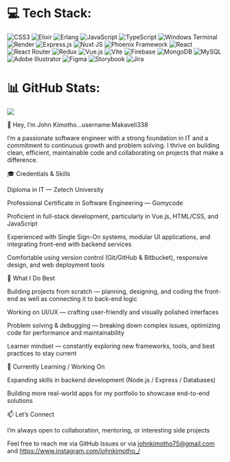 

# 💻 Tech Stack:
![CSS3](https://img.shields.io/badge/css3-%231572B6.svg?style=flat-square&logo=css3&logoColor=white) ![Elixir](https://img.shields.io/badge/elixir-%234B275F.svg?style=flat-square&logo=elixir&logoColor=white) ![Erlang](https://img.shields.io/badge/Erlang-white.svg?style=flat-square&logo=erlang&logoColor=a90533) ![JavaScript](https://img.shields.io/badge/javascript-%23323330.svg?style=flat-square&logo=javascript&logoColor=%23F7DF1E) ![TypeScript](https://img.shields.io/badge/typescript-%23007ACC.svg?style=flat-square&logo=typescript&logoColor=white) ![Windows Terminal](https://img.shields.io/badge/Windows%20Terminal-%234D4D4D.svg?style=flat-square&logo=windows-terminal&logoColor=white) ![Render](https://img.shields.io/badge/Render-%46E3B7.svg?style=flat-square&logo=render&logoColor=white) ![Express.js](https://img.shields.io/badge/express.js-%23404d59.svg?style=flat-square&logo=express&logoColor=%2361DAFB) ![Nuxt JS](https://img.shields.io/badge/Nuxt-002E3B?style=flat-square&logo=nuxt.js&logoColor=#00DC82) ![Phoenix Framework](https://img.shields.io/badge/phoenixframework-%23FD4F00.svg?style=flat-square&logo=phoenixframework&logoColor=black) ![React](https://img.shields.io/badge/react-%2320232a.svg?style=flat-square&logo=react&logoColor=%2361DAFB) ![React Router](https://img.shields.io/badge/React_Router-CA4245?style=flat-square&logo=react-router&logoColor=white) ![Redux](https://img.shields.io/badge/redux-%23593d88.svg?style=flat-square&logo=redux&logoColor=white) ![Vue.js](https://img.shields.io/badge/vue.js-%2335495e.svg?style=flat-square&logo=vuedotjs&logoColor=%234FC08D) ![Vite](https://img.shields.io/badge/vite-%23646CFF.svg?style=flat-square&logo=vite&logoColor=white) ![Firebase](https://img.shields.io/badge/firebase-a08021?style=flat-square&logo=firebase&logoColor=ffcd34) ![MongoDB](https://img.shields.io/badge/MongoDB-%234ea94b.svg?style=flat-square&logo=mongodb&logoColor=white) ![MySQL](https://img.shields.io/badge/mysql-4479A1.svg?style=flat-square&logo=mysql&logoColor=white) ![Adobe Illustrator](https://img.shields.io/badge/adobe%20illustrator-%23FF9A00.svg?style=flat-square&logo=adobe%20illustrator&logoColor=white) ![Figma](https://img.shields.io/badge/figma-%23F24E1E.svg?style=flat-square&logo=figma&logoColor=white) ![Storybook](https://img.shields.io/badge/-Storybook-FF4785?style=flat-square&logo=storybook&logoColor=white) ![Jira](https://img.shields.io/badge/jira-%230A0FFF.svg?style=flat-square&logo=jira&logoColor=white)
# 📊 GitHub Stats:

![](https://github-readme-stats.vercel.app/api/top-langs/?username=Makaveli338&theme=merko&hide_border=false&include_all_commits=false&count_private=false&layout=compact)<br>



👋 Hey, I’m John Kimotho...username:Makaveli338<br>

I’m a passionate software engineer with a strong foundation in IT and a commitment to continuous growth and problem solving. I thrive on building clean, efficient, maintainable code and collaborating on projects that make a difference.<br>

🎓 Credentials & Skills<br>

Diploma in IT — Zetech University<br>

Professional Certificate in Software Engineering — Gomycode<br>

Proficient in full-stack development, particularly in Vue.js, HTML/CSS, and JavaScript<br>

Experienced with Single Sign-On systems, modular UI applications, and integrating front-end with backend services<br>

Comfortable using version control (Git/GitHub & Bitbucket), responsive design, and web deployment tools<br>

🔧 What I Do Best<br>

Building projects from scratch — planning, designing, and coding the front-end as well as connecting it to back-end logic<br>

Working on UI/UX — crafting user-friendly and visually polished interfaces<br>

Problem solving & debugging — breaking down complex issues, optimizing code for performance and maintainability<br>

Learner mindset — constantly exploring new frameworks, tools, and best practices to stay current<br>

🌱 Currently Learning / Working On<br>

Expanding skills in backend development (Node.js / Express / Databases)<br>

Building more real-world apps for my portfolio to showcase end-to-end solutions<br>

📫 Let’s Connect<br>

I’m always open to collaboration, mentoring, or interesting side projects<br>

Feel free to reach me via GitHub Issues or via johnkimotho75@gmail.com and https://www.instagram.com/johnkimotho_/



<!-- Proudly created with GPRM ( https://gprm.itsvg.in ) -->
